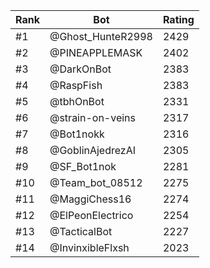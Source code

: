 Rank|Bot|Rating
---|---|---
#1|@Ghost_HunteR2998|2429
#2|@PINEAPPLEMASK|2402
#3|@DarkOnBot|2383
#4|@RaspFish|2383
#5|@tbhOnBot|2331
#6|@strain-on-veins|2317
#7|@Bot1nokk|2316
#8|@GoblinAjedrezAI|2305
#9|@SF_Bot1nok|2281
#10|@Team_bot_08512|2275
#11|@MaggiChess16|2274
#12|@ElPeonElectrico|2254
#13|@TacticalBot|2227
#14|@InvinxibleFlxsh|2023
